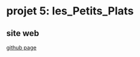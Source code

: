 # projet 5: les_Petits_Plats

## site web
[github page](https://dicoly.github.io/MassDidierCOLY_5_26052021/)
